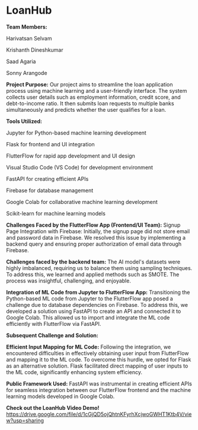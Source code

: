 # LoanHub

**Team Members:**

Harivatsan Selvam

Krishanth Dineshkumar

Saad Agaria

Sonny Arangode

**Project Purpose:** Our project aims to streamline the loan application process using machine learning and a user-friendly interface. The system collects user details such as employment information, credit score, and debt-to-income ratio. It then submits loan requests to multiple banks simultaneously and predicts whether the user qualifies for a loan.

**Tools Utilized:**

Jupyter for Python-based machine learning development

Flask for frontend and UI integration

FlutterFlow for rapid app development and UI design

Visual Studio Code (VS Code) for development environment

FastAPI for creating efficient APIs

Firebase for database management

Google Colab for collaborative machine learning development

Scikit-learn for machine learning models


**Challenges Faced by the FlutterFlow App (Frontend/UI Team):** Signup Page Integration with Firebase: Initially, the signup page did not store email and password data in Firebase. We resolved this issue by implementing a backend query and ensuring proper authorization of email data through Firebase.

**Challenges faced by the backend team:** The AI model's datasets were highly imbalanced, requiring us to balance them using sampling techniques. To address this, we learned and applied methods such as SMOTE. The process was insightful, challenging, and enjoyable.

**Integration of ML Code from Jupyter to FlutterFlow App:** Transitioning the Python-based ML code from Jupyter to the FlutterFlow app posed a challenge due to database dependencies on Firebase. To address this, we developed a solution using FastAPI to create an API and connected it to Google Colab. This allowed us to import and integrate the ML code efficiently with FlutterFlow via FastAPI.

**Subsequent Challenge and Solution:**

**Efficient Input Mapping for ML Code:** Following the integration, we encountered difficulties in effectively obtaining user input from FlutterFlow and mapping it to the ML code. To overcome this hurdle, we opted for Flask as an alternative solution. Flask facilitated direct mapping of user inputs to the ML code, significantly enhancing system efficiency.

**Public Framework Used:** FastAPI was instrumental in creating efficient APIs for seamless integration between our FlutterFlow frontend and the machine learning models developed in Google Colab.

**Check out the LoanHub Video Demo!** https://drive.google.com/file/d/1cGjQD5ojQhtnKFyrhXcjwoGWHT1Ktb4V/view?usp=sharing

